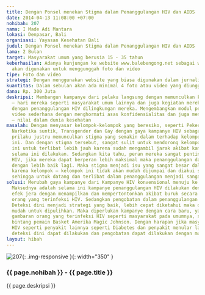 ```yaml
---
title: Dengan Ponsel menekan Stigma dalam Penanggulangan HIV dan AIDS
date: 2014-04-13 11:08:00 +07:00
nohibah: 207
nama: I Made Adi Mantara
lokasi: Denpasar, Bali
organisasi: Yayasan Kesehatan Bali
judul: Dengan Ponsel menekan Stigma dalam Penanggulangan HIV dan AIDS
lama: 2 Bulan
target: Masyarakat umum yang berusia 15 - 35 tahun
keberhasilan: Adanya kunjungan ke website www.balebengong.net sebagai website yang
  akan digunakan untuk menggunggah foto dan video
tipe: Foto dan video
strategi: Dengan menggunakan website yang biasa digunakan dalam jurnalisme warga www.balebengong.net
kuantitas: Dalam sebulan akan ada minimal 4 foto atau video yang diunggah ke website
dana: Rp. 300 Juta
deskripsi: Membangun kampanye dari pelaku langsung dengan memunculkan kegiatan sehari
  – hari mereka seperti masyarakat umum lainnya dan juga kegiatan mereka yang berhubungan
  dengan penanggulangan HIV dilingkungan mereka. Mengembangkan modul pendidikan membuat
  video sederhana dengan menghormati asas konfidensialitas dan juga menghormati nilai
  – nilai dalam dunia kesehatan
masalah: Dengan menyasar kelompok-kelompok yang beresiko, seperti Pekerja Seks, Pengguna
  Narkotika suntik, Transgender dan Gay dengan gaya kampanye HIV sebagai penyakit
  prilaku justru memunculkan stigma yang semakin dalam terhadap kelompok-kelompok
  ini. Dan dengan stigma tersebut, sangat sulit untuk mendorong kelompok-kelompok
  ini untuk terlibat lebih jauh karena sudah mengambil jarak akibat kampanye yang
  selama ini dilakukan. Sedangkan kita tahu, peran mereka sangat penting dalam penanggulangan
  HIV, jika mereka dapat berperan lebih maksimal maka penanggulangan dapat berjalan
  dengan lebih baik lagi. Maka stigma menjadi isu yang sangat besar dalam penanggulangan,
  karena kelompok – kelompok ini tidak akan mudah dijumpai dan diakui secara baik
  sehingga untuk datang dan terlibat dalam penanggulangan menjadi sangat sulit.
solusi: Merubah gaya kampanye dari Kampanye HIV konvensional menuju ke Kampanye modern.
  Maksudnya adalah selama ini kampanye penanggulangan HIV dilakukan dengan memberikan
  efek jera dengan menampilkan dan mempertontonkan akibat buruk secara fisik dari
  orang yang terinfeksi HIV. Sedangkan pengobatan dalam penanggulangan HIV terus berkembang.
  Deteksi dini menjadi strategi yang baik, lebih cepat diketahui maka dapat lebih
  mudah untuk dipulihkan. Maka diperlukan kampanye dengan cara baru, yaitu memunculkan
  gambaran orang yang terinfeksi HIV seperti masyarakat pada umumnya, seperti mantan
  bintang pemain Basket Amerika Magic Johnson. Dengan harapan jika masyarakat memandang
  HIV seperti penyakit lainnya seperti Diabetes dan penyakit menular lainnya, maka
  deteksi dini dapat dilakukan dan pengobatan dapat dilakukan dengan mudah.
layout: hibah
---
```


![207](/static/img/hibahcms/207.png){: .img-responsive }{: width="350" }

### {{ page.nohibah }} - {{ page.title }}

{{ page.deskripsi }}
